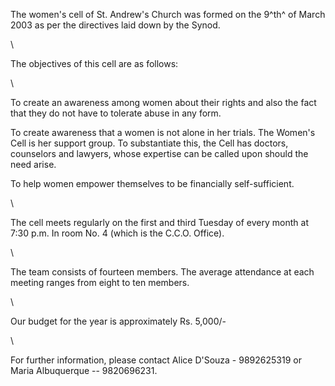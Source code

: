 The women's cell of St. Andrew's Church was formed on the 9^th^ of March
2003 as per the directives laid down by the Synod.

\

The objectives of this cell are as follows:

\

To create an awareness among women about their rights and also the fact
that they do not have to tolerate abuse in any form.

To create awareness that a women is not alone in her trials. The Women's
Cell is her support group. To substantiate this, the Cell has doctors,
counselors and lawyers, whose expertise can be called upon should the
need arise.

To help women empower themselves to be financially self-sufficient.

\

The cell meets regularly on the first and third Tuesday of every month
at 7:30 p.m. In room No. 4 (which is the C.C.O. Office).

\

The team consists of fourteen members. The average attendance at each
meeting ranges from eight to ten members.

\

Our budget for the year is approximately Rs. 5,000/-

\

For further information, please contact Alice D'Souza - 9892625319 or
Maria Albuquerque -- 9820696231.
